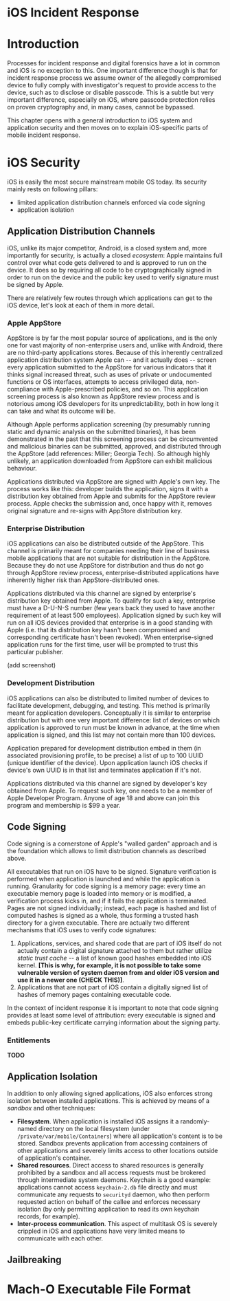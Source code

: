 # iOS Incident Response

<!--- This chapter will provide you:

* iOS Incident Response Process
* iOS Data Collection
* iOS Incident Response Analysis
* iOS IR Exercise
* Answers - iOS IR Exercise
--->

# Introduction

Processes for incident response and digital forensics have a lot in common and iOS is no exception to this. One important difference though is that for incident response process we assume owner of the allegedly compromised device to fully comply with investigator's request to provide access to the device, such as to disclose or disable passcode. This is a subtle but very important difference, especially on iOS, where passcode protection relies on proven cryptography and, in many cases, cannot be bypassed.

This chapter opens with a general introduction to iOS system and application security and then moves on to explain iOS-specific parts of mobile incident response.

# iOS Security

iOS is easily the most secure mainstream mobile OS today. Its security mainly rests on following pillars:
* limited application distribution channels enforced via code signing  
* application isolation  

## Application Distribution Channels

iOS, unlike its major competitor, Android, is a closed system and, more importantly for security, is actually a closed *ecosystem*: Apple maintains full control over what code gets delivered to and is approved to run on the device. It does so by requiring all code to be cryptographically signed in order to run on the device and the public key used to verify signature must be signed by Apple.

There are relatively few routes through which applications can get to the iOS device, let's look at each of them in more detail.

### Apple AppStore

AppStore is by far the most popular source of applications, and is the only one for vast majority of non-enterprise users and, unlike with Android, there are no third-party applications stores. Because of this inherently centralized application distribution system Apple can -- and it actually does -- screen every application submitted to the AppStore for various indicators that it thinks signal increased threat, such as uses of private or undocumented functions or OS interfaces, attempts to access privileged data, non-compliance with Apple-prescribed policies, and so on. This application screening process is also known as AppStore review process and is notorious among iOS developers for its unpredictability, both in how long it can take and what its outcome will be.

Although Apple performs application screening (by presumably running static and dynamic analysis on the submitted binaries), it has been demonstrated in the past that this screening process can be circumvented and malicious binaries can be submitted, approved, and distributed through the AppStore (add references: Miller; Georgia Tech). So although highly unlikely, an application downloaded from AppStore can exhibit malicious behaviour.

Applications distributed via AppStore are signed with Apple's own key. The process works like this: developer builds the application, signs it with a distribution key obtained from Apple and submits for the AppStore review process. Apple checks the submission and, once happy with it, removes original signature and re-signs with AppStore distribution key.

### Enterprise Distribution

iOS applications can also be distributed outside of the AppStore. This channel is primarily meant for companies needing their line of business mobile applications that are not suitable for distribution in the AppStore. Because they do not use AppStore for distribution and thus do not go through AppStore review process, enterprise-distributed applications have inherently higher risk than AppStore-distributed ones.

Applications distributed via this channel are signed by enterprise's distribution key obtained from Apple. To qualify for such a key, enterprise must have a D-U-N-S number (few years back they used to have another requirement of at least 500 employees). Application signed by such key will run on all iOS devices provided that enterprise is in a good standing with Apple (i.e. that its distribution key hasn't been compromised and corresponding certificate hasn't been revoked). When enterprise-signed application runs for the first time, user will be prompted to trust this particular publisher.

(add screenshot)

### Development Distribution

iOS applications can also be distributed to  limited number of devices to facilitate development, debugging, and testing. This method is primarily meant for application developers. Conceptually it is similar to enterprise distribution but with one very important difference: list of devices on which application is approved to run must be known in advance, at the time when application is signed, and this list may not contain more than 100 devices.

Application prepared for development distribution embed in them (in associated provisioning profile, to be precise) a list of up to 100 UUID (unique identifier of the device). Upon application launch iOS checks if device's own UUID is in that list and terminates application if it's not.

Applications distributed via this channel are signed by developer's key obtained from Apple. To request such key, one needs to be a member of Apple Developer Program. Anyone of age 18 and above can join this program and membership is $99 a year.

## Code Signing

Code signing is a cornerstone of Apple's "walled garden" approach and is the foundation which allows to limit distribution channels as described above.

All executables that run on iOS have to be signed. Signature verification is performed when application is launched and while the application is running. Granularity for code signing is a memory page: every time an executable memory page is loaded into memory or is modified, a verification process kicks in, and if it fails the application is terminated. Pages are not signed individually; instead, each page is hashed and list of computed hashes is signed as a whole, thus forming a trusted hash directory for a given executable. There are actually two different mechanisms that iOS uses to verify code signatures:
1. Applications, services, and shared code that are part of  iOS itself do not actually contain a digital signature attached to them but rather utilize *static trust cache* -- a list of known good hashes embedded into iOS kernel. **[This is why, for example, it is not possible to take some vulnerable version of system daemon from and older iOS version and use it in a newer one (CHECK THIS)]**.
2.  Applications that are not part of iOS contain a digitally signed list of hashes of memory pages containing executable code.

In the context of incident response it is important to note that code signing provides at least some level of attribution: every executable is signed and embeds public-key certificate carrying information about the signing party.

### Entitlements

**TODO**

## Application Isolation

In addition to only allowing signed applications, iOS also enforces strong isolation between installed applications. This is achieved by means of a *sandbox* and other techniques:
* **Filesystem**. When application is installed iOS assigns it a randomly-named directory on the local filesystem (under `/private/var/mobile/Containers`) where all application's content is to be stored. Sandbox prevents application from accessing containers of other applications and severely limits access to other locations outside of application's container.  
* **Shared resources**. Direct access to shared resources is generally prohibited by a sandbox and all access requests must be brokered through intermediate system daemons. Keychain is a good example: applications cannot access `keychain-2.db` file directly and must communicate any requests to `securityd` daemon, who then perform requested action on behalf of the callee and enforces necessary isolation (by only permitting application to read its own keychain records, for example).  
* **Inter-process communication**. This aspect of multitask OS is severely crippled in iOS and applications have very limited means to communicate with each other.

## Jailbreaking


# Mach-O Executable File Format